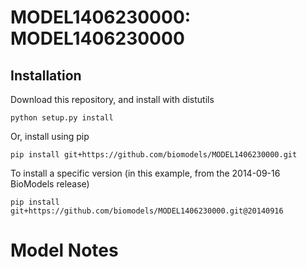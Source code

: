 # MODEL1406230000: MODEL1406230000

## Installation

Download this repository, and install with distutils

`python setup.py install`

Or, install using pip

`pip install git+https://github.com/biomodels/MODEL1406230000.git`

To install a specific version (in this example, from the 2014-09-16 BioModels release)

`pip install git+https://github.com/biomodels/MODEL1406230000.git@20140916`


# Model Notes



